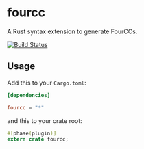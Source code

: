 fourcc
======

A Rust syntax extension to generate FourCCs.

[![Build Status](https://travis-ci.org/rust-lang/fourcc.svg?branch=master)](https://travis-ci.org/rust-lang/fourcc)

## Usage

Add this to your `Cargo.toml`:

```toml
[dependencies]

fourcc = "*"
```

and this to your crate root:

```rust
#[phase(plugin)]
extern crate fourcc;
```
